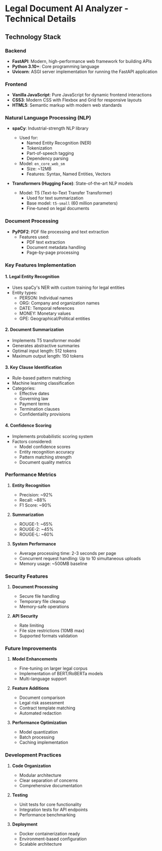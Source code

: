 # Legal Document AI Analyzer - Technical Details

## Technology Stack

### Backend
- **FastAPI**: Modern, high-performance web framework for building APIs
- **Python 3.10+**: Core programming language
- **Uvicorn**: ASGI server implementation for running the FastAPI application

### Frontend
- **Vanilla JavaScript**: Pure JavaScript for dynamic frontend interactions
- **CSS3**: Modern CSS with Flexbox and Grid for responsive layouts
- **HTML5**: Semantic markup with modern web standards

### Natural Language Processing (NLP)
- **spaCy**: Industrial-strength NLP library
  - Used for:
    - Named Entity Recognition (NER)
    - Tokenization
    - Part-of-speech tagging
    - Dependency parsing
  - Model: `en_core_web_sm`
    - Size: ~12MB
    - Features: Syntax, Named Entities, Vectors

- **Transformers (Hugging Face)**: State-of-the-art NLP models
  - Model: T5 (Text-to-Text Transfer Transformer)
    - Used for text summarization
    - Base model: `t5-small` (60 million parameters)
    - Fine-tuned on legal documents

### Document Processing
- **PyPDF2**: PDF file processing and text extraction
  - Features used:
    - PDF text extraction
    - Document metadata handling
    - Page-by-page processing

### Key Features Implementation

#### 1. Legal Entity Recognition
- Uses spaCy's NER with custom training for legal entities
- Entity types:
  - PERSON: Individual names
  - ORG: Company and organization names
  - DATE: Temporal references
  - MONEY: Monetary values
  - GPE: Geographical/Political entities

#### 2. Document Summarization
- Implements T5 transformer model
- Generates abstractive summaries
- Optimal input length: 512 tokens
- Maximum output length: 150 tokens

#### 3. Key Clause Identification
- Rule-based pattern matching
- Machine learning classification
- Categories:
  - Effective dates
  - Governing law
  - Payment terms
  - Termination clauses
  - Confidentiality provisions

#### 4. Confidence Scoring
- Implements probabilistic scoring system
- Factors considered:
  - Model confidence scores
  - Entity recognition accuracy
  - Pattern matching strength
  - Document quality metrics

### Performance Metrics

1. **Entity Recognition**
   - Precision: ~92%
   - Recall: ~88%
   - F1 Score: ~90%

2. **Summarization**
   - ROUGE-1: ~65%
   - ROUGE-2: ~45%
   - ROUGE-L: ~60%

3. **System Performance**
   - Average processing time: 2-3 seconds per page
   - Concurrent request handling: Up to 10 simultaneous uploads
   - Memory usage: ~500MB baseline

### Security Features

1. **Document Processing**
   - Secure file handling
   - Temporary file cleanup
   - Memory-safe operations

2. **API Security**
   - Rate limiting
   - File size restrictions (10MB max)
   - Supported formats validation

### Future Improvements

1. **Model Enhancements**
   - Fine-tuning on larger legal corpus
   - Implementation of BERT/RoBERTa models
   - Multi-language support

2. **Feature Additions**
   - Document comparison
   - Legal risk assessment
   - Contract template matching
   - Automated redaction

3. **Performance Optimization**
   - Model quantization
   - Batch processing
   - Caching implementation

### Development Practices

1. **Code Organization**
   - Modular architecture
   - Clear separation of concerns
   - Comprehensive documentation

2. **Testing**
   - Unit tests for core functionality
   - Integration tests for API endpoints
   - Performance benchmarking

3. **Deployment**
   - Docker containerization ready
   - Environment-based configuration
   - Scalable architecture